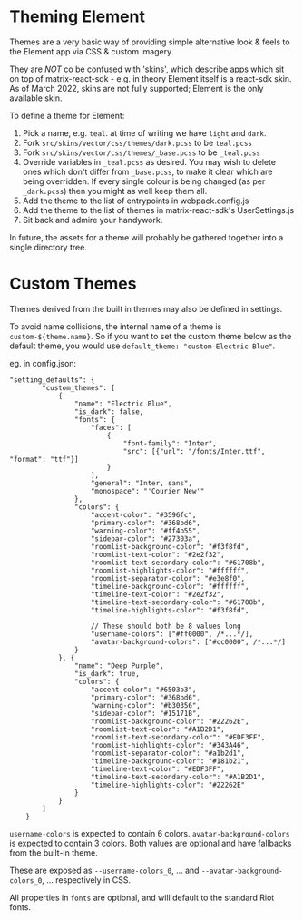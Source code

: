# Theming Element

Themes are a very basic way of providing simple alternative look & feels to the
Element app via CSS & custom imagery.

They are _NOT_ co be confused with 'skins', which describe apps which sit on top
of matrix-react-sdk - e.g. in theory Element itself is a react-sdk skin.
As of March 2022, skins are not fully supported; Element is the only available skin.

To define a theme for Element:

1.  Pick a name, e.g. `teal`. at time of writing we have `light` and `dark`.
2.  Fork `src/skins/vector/css/themes/dark.pcss` to be `teal.pcss`
3.  Fork `src/skins/vector/css/themes/_base.pcss` to be `_teal.pcss`
4.  Override variables in `_teal.pcss` as desired. You may wish to delete ones
    which don't differ from `_base.pcss`, to make it clear which are being
    overridden. If every single colour is being changed (as per `_dark.pcss`)
    then you might as well keep them all.
5.  Add the theme to the list of entrypoints in webpack.config.js
6.  Add the theme to the list of themes in matrix-react-sdk's UserSettings.js
7.  Sit back and admire your handywork.

In future, the assets for a theme will probably be gathered together into a
single directory tree.

# Custom Themes

Themes derived from the built in themes may also be defined in settings.

To avoid name collisions, the internal name of a theme is
`custom-${theme.name}`. So if you want to set the custom theme below as the
default theme, you would use `default_theme: "custom-Electric Blue"`.

eg. in config.json:

```json5
"setting_defaults": {
        "custom_themes": [
            {
                "name": "Electric Blue",
                "is_dark": false,
                "fonts": {
                    "faces": [
                        {
                            "font-family": "Inter",
                            "src": [{"url": "/fonts/Inter.ttf", "format": "ttf"}]
                        }
                    ],
                    "general": "Inter, sans",
                    "monospace": "'Courier New'"
                },
                "colors": {
                    "accent-color": "#3596fc",
                    "primary-color": "#368bd6",
                    "warning-color": "#ff4b55",
                    "sidebar-color": "#27303a",
                    "roomlist-background-color": "#f3f8fd",
                    "roomlist-text-color": "#2e2f32",
                    "roomlist-text-secondary-color": "#61708b",
                    "roomlist-highlights-color": "#ffffff",
                    "roomlist-separator-color": "#e3e8f0",
                    "timeline-background-color": "#ffffff",
                    "timeline-text-color": "#2e2f32",
                    "timeline-text-secondary-color": "#61708b",
                    "timeline-highlights-color": "#f3f8fd",

                    // These should both be 8 values long
                    "username-colors": ["#ff0000", /*...*/],
                    "avatar-background-colors": ["#cc0000", /*...*/]
                }
            }, {
                "name": "Deep Purple",
                "is_dark": true,
                "colors": {
                    "accent-color": "#6503b3",
                    "primary-color": "#368bd6",
                    "warning-color": "#b30356",
                    "sidebar-color": "#15171B",
                    "roomlist-background-color": "#22262E",
                    "roomlist-text-color": "#A1B2D1",
                    "roomlist-text-secondary-color": "#EDF3FF",
                    "roomlist-highlights-color": "#343A46",
                    "roomlist-separator-color": "#a1b2d1",
                    "timeline-background-color": "#181b21",
                    "timeline-text-color": "#EDF3FF",
                    "timeline-text-secondary-color": "#A1B2D1",
                    "timeline-highlights-color": "#22262E"
                }
            }
        ]
    }
```

`username-colors` is expected to contain 6 colors. `avatar-background-colors` is expected to contain 3 colors. Both values are optional and have fallbacks from the built-in theme.

These are exposed as `--username-colors_0`, ... and `--avatar-background-colors_0`, ... respectively in CSS.

All properties in `fonts` are optional, and will default to the standard Riot fonts.
